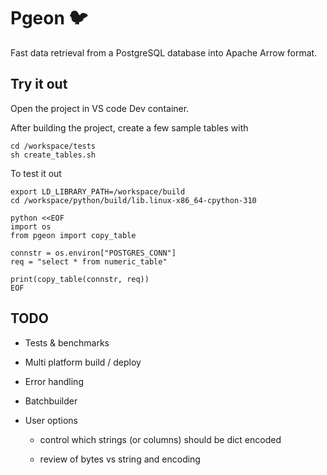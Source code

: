# Pgeon 🐦

Fast data retrieval from a PostgreSQL database into Apache Arrow format.

## Try it out

Open the project in VS code Dev container.

After building the project, create a few sample tables with

```shell
cd /workspace/tests
sh create_tables.sh
```

To test it out
```shell
export LD_LIBRARY_PATH=/workspace/build
cd /workspace/python/build/lib.linux-x86_64-cpython-310

python <<EOF
import os
from pgeon import copy_table

connstr = os.environ["POSTGRES_CONN"]
req = "select * from numeric_table"

print(copy_table(connstr, req))
EOF
```

## TODO

* Tests & benchmarks

* Multi platform build / deploy

* Error handling

* Batchbuilder

* User options

    - control which strings (or columns) should be dict encoded

    - review of bytes vs string and encoding
